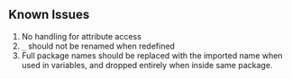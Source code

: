 ## Known Issues

1. No handling for attribute access 
2. `_` should not be renamed when redefined
3. Full package names should be replaced with the imported name when used in variables,
    and dropped entirely when inside same package.